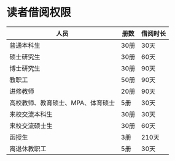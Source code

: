 # 读者借阅权限

| 人员                              | 册数 | 借阅时长 |
| --------------------------------- | ---- | -------- |
| 普通本科生                        | 30册 | 30天     |
| 硕士研究生                        | 30册 | 60天     |
| 博士研究生                        | 30册 | 90天     |
| 教职工                            | 50册 | 90天     |
| 进修教师                          | 20册 | 90天     |
| 高校教师、教育硕士、MPA、体育硕士 | 5册  | 30天     |
| 来校交流本科生                    | 30册 | 30天     |
| 来校交流硕士生                    | 30册 | 60天     |
| 函授生                            | 3册  | 210天    |
| 离退休教职工                      | 5册  | 30天     |